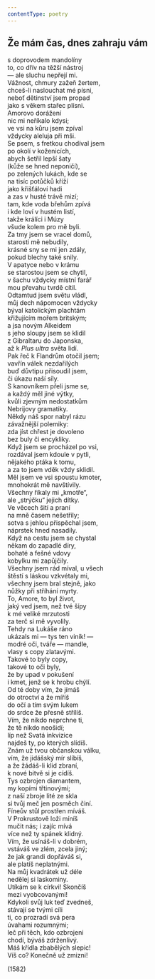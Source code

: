 ```yaml
---
contentType: poetry
---
```


<section>

## Že mám čas, dnes zahraju vám

s doprovodem mandolíny  
to, co dřív na těžší nástroj  
— ale sluchu nepřejí mi.  
Vážnost, chmury zažeň žertem,  
chceš-li naslouchat mé písni,  
neboť dětinství jsem propad  
jako s věkem stařec plísni.  
Amorovo dorážení  
nic mi neříkalo kdysi;  
ve vsi na kůru jsem zpíval  
vždycky aleluja při mši.  
Se psem, s fretkou chodíval jsem  
po okolí v koženicích,  
abych šetřil lepší šaty  
(kůže se hned neponičí),  
po zelených lukách, kde se  
na tisíc potůčků kříží  
jako křišťáloví hadi  
a zas v husté trávě mizí;  
tam, kde voda břehům zpívá  
i kde loví v hustém listí,  
takže králíci i Múzy  
všude kolem pro mě byli.  
Za tmy jsem se vracel domů,  
starosti mě nebudily,  
krásné sny se mi jen zdály,  
pokud blechy také snily.  
V apatyce nebo v krámu  
se starostou jsem se chytil,  
v šachu vždycky místní farář  
mou převahu tvrdě cítil.  
Odtamtud jsem světu vládl,  
můj dech nápomocen vždycky  
býval katolickým plachtám  
křižujícím mořem britským;  
a jsa novým Alkeidem  
s jeho sloupy jsem se klidil  
z Gibraltaru do Japonska,  
až k _Plus ultra_ světa lidí.  
Pak řeč k Flandrům otočil jsem;  
vavřín válek nezdařilých  
buď důvtipu přisoudil jsem,  
či úkazu naší síly.  
S kanovníkem přeli jsme se,  
a každý měl jiné výtky,  
kvůli zjevným nedostatkům  
Nebrijovy gramatiky.  
Někdy náš spor nabyl rázu  
závažnější polemiky:  
zda jíst chřest je dovoleno  
bez buly či encykliky.  
Když jsem se procházel po vsi,  
rozdával jsem kdoule v pytli,  
nějakého ptáka k tomu,  
a za to jsem vděk vždy sklidil.  
Měl jsem ve vsi spoustu kmoter,  
mnohokrát mě navštívily.  
Všechny říkaly mi „kmotře“,  
ale „strýčku“ jejich dítky.  
Ve věcech šití a praní  
na mně časem nešetřily;  
sotva s jehlou přispěchal jsem,  
náprstek hned nasadily.  
Když na cestu jsem se chystal  
někam do zapadlé díry,  
bohaté a fešné vdovy  
kobylku mi zapůjčily.  
Všechny jsem rád míval, u všech  
štěstí s láskou vzkvétaly mi,  
všechny jsem bral stejně, jako  
nůžky při stříhání myrty.  
To, Amore, to byl život,  
jaký ved jsem, než tvé šípy  
k mé veliké mrzutosti  
za terč si mě vyvolily.  
Tehdy na Lukáše ráno  
ukázals mi — tys ten viník! —  
modré oči, tváře — mandle,  
vlasy s copy zlatavými.  
Takové to byly copy,  
takové to oči byly,  
že by upad v pokušení  
i kmet, jenž se k hrobu chýlí.  
Od té doby vím, že jímáš  
do otroctví a že míříš  
do očí a tím svým lukem  
do srdce že přesně střílíš.  
Vím, že nikdo neprchne ti,  
že tě nikdo neošidí;  
líp než Svatá inkvizice  
najdeš ty, po kterých slídíš.  
Znám už tvou občanskou válku,  
vím, že jidášský mír slíbíš,  
a že žádáš-li klid zbraní,  
k nové bitvě si je cídíš.  
Tys ozbrojen diamantem,  
my kopími třtinovými;  
z naší zbroje lité ze skla  
si tvůj meč jen posměch činí.  
Fíneův stůl prostřen míváš.  
V Prokrustově loži míníš  
mučit nás; i zajíc mívá  
více než ty spánek klidný.  
Vím, že usínáš-li v dobrém,  
vstáváš ve zlém, zcela jiný;  
že jak grandi dopřáváš si,  
ale platíš neplatnými.  
Na můj kvadrátek už déle  
nedělej si laskominy.  
Utíkám se k církvi! Skončíš  
mezi vyobcovanými!  
Kdykoli svůj luk teď zvedneš,  
stávají se tvými cíli  
ti, co prozradí svá pera  
úvahami rozumnými;  
leč při těch, kdo ozbrojeni  
chodí, býváš zdrženlivý.  
Máš křídla zbabělých slepic!  
Víš co? Konečně už zmizni!

(1582)

</section>
